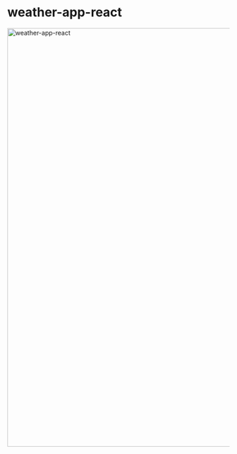 # weather-app-react
<img width="947" alt="weather-app-react" src="https://user-images.githubusercontent.com/93333555/229361295-44e5036f-9059-4c0d-970f-0f271bb6294e.png">
